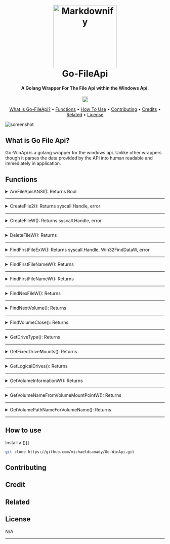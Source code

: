 <h1 align="center">
  <br>
  <a href="http://www.amitmerchant.com/electron-markdownify"><img src="../../../Images/Go-WinApi_Logo.png" alt="Markdownify" width="200"></a>
  <br>
  Go-FileApi
  <br>
</h1>

<h4 align="center">A Golang Wrapper For The File  Api within the Windows Api.</h4>

<p align="center">
  <a href="https://badge.fury.io/gh/michaeldcanady%2FGo-WinApi"><img src="https://badge.fury.io/gh/michaeldcanady%2FGo-WinApi.svg" alt="GitHub version" height="18"></a>
</p>

<p align="center">
  <a href="#what-is-go-file-api">What is Go-FileApi?</a> •
      <a href="#functions">Functions</a> •
  <a href="#how-to-use">How To Use</a> •
  <a href="#contributing">Contributing</a> •
  <a href="#credits">Credits</a> •
  <a href="#related">Related</a> •
  <a href="#license">License</a>
</p>

![screenshot](https://raw.githubusercontent.com/amitmerchant1990/electron-markdownify/master/app/img/markdownify.gif)

## What is Go File Api?

Go-WinApi is a golang wrapper for the windows api. Unlike other wrappers though it parses the data provided by the API into human readable and immediately in application.

## Functions

<details>
  <summary>AreFileApisANSI(): Returns Bool</summary>
  <BLOCKQUOTE>
    <details>
      <summary>Description</summary>
        <BLOCKQUOTE>
          If the set of file I/O functions is using the ANSI code page, the return value is nonzero.
          <br>
          If the set of file I/O functions is using the OEM code page, the return value is zero.
        </BLOCKQUOTE>
    </details>
    <details>
      <summary>Example</summary>
      <pre><code>
      package main
      <br>
      import(
        "fmt"
        fileapi "github.com/michaeldcanady/Go-WinApi/Go-WinApi/windows-api/kernel32/FileApi"
      )
      <br>
      func main() {
        ANSI := fileapi.AreFileApisANSI()
        fmt.Println(ANSI)
        }
        </code></pre>
    </details>
  </BLOCKQUOTE>
</details>

<hr>

<details>
  <summary>CreateFile2(): Returns syscall.Handle, error</summary>
  <BLOCKQUOTE>
    <details>
      <summary>Description</summary>
      <br>
    </details>
    <details>
      <summary>Example</summary>
      <br>
    </details>
  <BLOCKQUOTE>
</details>

<hr>

<details>
  <summary>CreateFileW(): Returns syscall.Handle, error</summary>
  <BLOCKQUOTE>
    <details>
      <summary>Description</summary>
      <br>
    </details>
    <details>
      <summary>Example</summary>
      <br>
    </details>
  <BLOCKQUOTE>
</details>

<hr>

<details>
  <summary>DeleteFileW(): Returns</summary>
  <BLOCKQUOTE>
    <details>
      <summary>Description</summary>
      <br>
    </details>
    <details>
      <summary>Example</summary>
      <br>
    </details>
  <BLOCKQUOTE>
</details>

<hr>

<details>
  <summary>FindFirstFileExW(): Returns syscall.Handle, Win32FindDataW, error</summary>
  <BLOCKQUOTE>
    <details>
      <summary>Description</summary>
      <br>
    </details>
    <details>
      <summary>Example</summary>
      <br>
    </details>
  <BLOCKQUOTE>
</details>

<hr>

<details>
  <summary>FindFirstFileNameW(): Returns</summary>
  <BLOCKQUOTE>
    <details>
      <summary>Description</summary>
      <br>
    </details>
    <details>
      <summary>Example</summary>
      <br>
    </details>
  <BLOCKQUOTE>
</details>

<hr>

<details>
  <summary>FindFirstFileNameW(): Returns</summary>
  <BLOCKQUOTE>
    <details>
      <summary>Description</summary>
      <br>
    </details>
    <details>
      <summary>Example</summary>
      <br>
    </details>
  <BLOCKQUOTE>
</details>

<hr>

<details>
  <summary>FindNexFileW(): Returns</summary>
  <BLOCKQUOTE>
    <details>
      <summary>Description</summary>
      <br>
    </details>
    <details>
      <summary>Example</summary>
      <br>
    </details>
  <BLOCKQUOTE>
</details>

<hr>

<details>
  <summary>FindNextVolume(): Returns</summary>
  <BLOCKQUOTE>
    <details>
      <summary>Description</summary>
      <br>
    </details>
    <details>
      <summary>Example</summary>
      <br>
    </details>
  <BLOCKQUOTE>
</details>

<hr>

<details>
  <summary>FindVolumeClose(): Returns</summary>
  <BLOCKQUOTE>
    <details>
      <summary>Description</summary>
      <br>
    </details>
    <details>
      <summary>Example</summary>
      <br>
    </details>
  <BLOCKQUOTE>
</details>

<hr>

<details>
  <summary>GetDriveType(): Returns</summary>
  <BLOCKQUOTE>
    <details>
      <summary>Description</summary>
      <br>
    </details>
    <details>
      <summary>Example</summary>
      <br>
    </details>
  <BLOCKQUOTE>
</details>

<hr>

<details>
  <summary>GetFixedDriveMounts(): Returns</summary>
  <BLOCKQUOTE>
    <details>
      <summary>Description</summary>
      <br>
    </details>
    <details>
      <summary>Example</summary>
      <br>
    </details>
  <BLOCKQUOTE>
</details>

<hr>

<details>
  <summary>GetLogicalDrives(): Returns</summary>
  <BLOCKQUOTE>
    <details>
      <summary>Description</summary>
      <br>
    </details>
    <details>
      <summary>Example</summary>
      <br>
    </details>
  <BLOCKQUOTE>
</details>

<hr>

<details>
  <summary>GetVolumeInformationW(): Returns</summary>
  <BLOCKQUOTE>
    <details>
      <summary>Description</summary>
      <br>
    </details>
    <details>
      <summary>Example</summary>
      <br>
    </details>
  <BLOCKQUOTE>
</details>

<hr>

<details>
  <summary>GetVolumeNameFromVolumeMountPointW(): Returns</summary>
  <BLOCKQUOTE>
    <details>
      <summary>Description</summary>
      <br>
    </details>
    <details>
      <summary>Example</summary>
      <br>
    </details>
  <BLOCKQUOTE>
</details>

<hr>

<details>
  <summary>GetVolumePathNameForVolumeName(): Returns</summary>
  <BLOCKQUOTE>
    <details>
      <summary>Description</summary>
      <br>
    </details>
    <details>
      <summary>Example</summary>
      <br>
    </details>
  <BLOCKQUOTE>
</details>

<hr>

## How to use

Install a ()[]

```sh
git clone https://github.com/michaeldcanady/Go-WinApi.git
```

## Contributing

## Credit

## Related

## License

N/A

---

<!-- >> [amitmerchant.com](https://www.amitmerchant.com) &nbsp;&middot;&nbsp;
> GitHub [@amitmerchant1990](https://github.com/amitmerchant1990) &nbsp;&middot;&nbsp;
> Twitter [@amit_merchant](https://twitter.com/amit_merchant) -->
